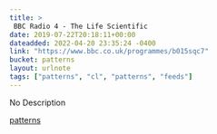 ```yaml
---
title: > 
 BBC Radio 4 - The Life Scientific
date: 2019-07-22T20:18:11+00:00
dateadded: 2022-04-20 23:35:24 -0400
link: "https://www.bbc.co.uk/programmes/b015sqc7"
bucket: patterns
layout: urlnote
tags: ["patterns", "cl", "patterns", "feeds"]
--- 
```

No Description
 <!-- end excerpt --> 
<div class='bucket'><a class='internal-link' href='/buckets/patterns'>patterns</a></div> 
